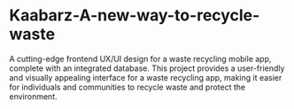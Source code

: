 # Kaabarz-A-new-way-to-recycle-waste
A cutting-edge frontend UX/UI design for a waste recycling mobile app, complete with an integrated database. This project provides a user-friendly and visually appealing interface for a waste recycling app, making it easier for individuals and communities to recycle waste and protect the environment.
